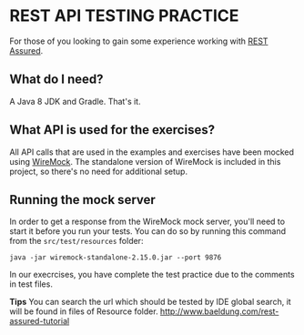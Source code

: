REST API TESTING PRACTICE
==================
For those of you looking to gain some experience working with [REST Assured](http://rest-assured.io/).

What do I need?
---
A Java 8 JDK and Gradle. That's it.

What API is used for the exercises?
---
All API calls that are used in the examples and exercises have been mocked using [WireMock](http://wiremock.org/). The standalone version of WireMock is included in this project, so there's no need for additional setup.

Running the mock server
---
In order to get a response from the WireMock mock server, you'll need to start it before you run your tests. You can do so by running this command from the `src/test/resources` folder:
```
java -jar wiremock-standalone-2.15.0.jar --port 9876
```

In our execrcises, you have complete the test practice due to the comments in test files.

**Tips**
You can search the url which should be tested by IDE global search, it will be found in files of Resource folder.
http://www.baeldung.com/rest-assured-tutorial